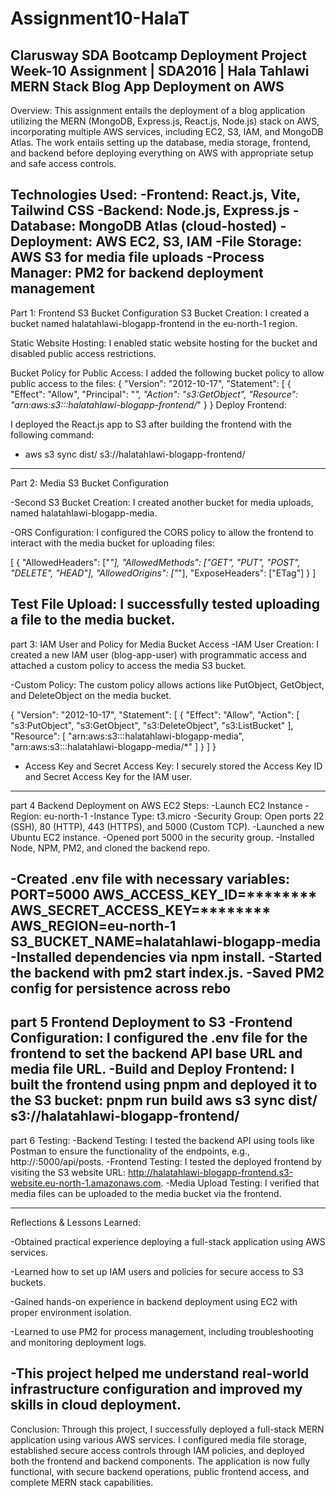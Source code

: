 # Assignment10-HalaT
Clarusway SDA Bootcamp Deployment Project
Week-10 Assignment | SDA2016 | Hala Tahlawi
MERN Stack Blog App Deployment on AWS
-------------------------------------------------------------------------------------------------------------------------------
Overview:
This assignment entails the deployment of a blog application utilizing the MERN (MongoDB, Express.js, React.js, Node.js) stack on AWS, incorporating multiple AWS services, including EC2, S3, IAM, and MongoDB Atlas. The work entails setting up the database, media storage, frontend, and backend before deploying everything on AWS with appropriate setup and safe access controls.

Technologies Used:
-Frontend: React.js, Vite, Tailwind CSS
-Backend: Node.js, Express.js
-Database: MongoDB Atlas (cloud-hosted)
-Deployment: AWS EC2, S3, IAM
-File Storage: AWS S3 for media file uploads
-Process Manager: PM2 for backend deployment management
--------------------------------------------------------------------------------------------------------
Part 1: Frontend S3 Bucket Configuration
S3 Bucket Creation:
I created a bucket named halatahlawi-blogapp-frontend in the eu-north-1 region.

Static Website Hosting:
I enabled static website hosting for the bucket and disabled public access restrictions.

Bucket Policy for Public Access:
I added the following bucket policy to allow public access to the files:
{ 
  "Version": "2012-10-17", 
  "Statement": [ 
    { 
      "Effect": "Allow", 
      "Principal": "*", 
      "Action": "s3:GetObject", 
      "Resource": "arn:aws:s3:::halatahlawi-blogapp-frontend/*" 
    } 
}
Deploy Frontend:

I deployed the React.js app to S3 after building the frontend with the following command:
-  aws s3 sync dist/ s3://halatahlawi-blogapp-frontend/

  ----------------------------------------------------------------------------------------------------------------------------

Part 2: Media S3 Bucket Configuration

-Second S3 Bucket Creation:
I created another bucket for media uploads, named halatahlawi-blogapp-media.

-ORS Configuration:
I configured the CORS policy to allow the frontend to interact with the media bucket for uploading files:

[ 
  { 
    "AllowedHeaders": ["*"], 
    "AllowedMethods": ["GET", "PUT", "POST", "DELETE", "HEAD"], 
    "AllowedOrigins": ["*"], 
    "ExposeHeaders": ["ETag"] 
  } 
]

Test File Upload:
I successfully tested uploading a file to the media bucket.
---------------------------------------------------------------------------------------------------------------------------------
part 3: IAM User and Policy for Media Bucket Access
-IAM User Creation:
I created a new IAM user (blog-app-user) with programmatic access and attached a custom policy to access the media S3 bucket.

-Custom Policy:
The custom policy allows actions like PutObject, GetObject, and DeleteObject on the media bucket.

{ 
  "Version": "2012-10-17", 
  "Statement": [ 
    { 
      "Effect": "Allow", 
      "Action": [ 
        "s3:PutObject", 
        "s3:GetObject", 
        "s3:DeleteObject", 
        "s3:ListBucket" 
      ], 
      "Resource": [ 
        "arn:aws:s3:::halatahlawi-blogapp-media", 
        "arn:aws:s3:::halatahlawi-blogapp-media/*" 
      ] 
    } 
  ] 
}

- Access Key and Secret Access Key:
I securely stored the Access Key ID and Secret Access Key for the IAM user.

------------------------------------------------------------------------------------------------------------------------------
part 4 Backend Deployment on AWS EC2
Steps:
-Launch EC2 Instance
-Region: eu-north-1
-Instance Type: t3.micro
-Security Group: Open ports 22 (SSH), 80 (HTTP), 443 (HTTPS), and 5000 (Custom TCP).
-Launched a new Ubuntu EC2 instance.
-Opened port 5000 in the security group.
-Installed Node, NPM, PM2, and cloned the backend repo.

-Created .env file with necessary variables:
PORT=5000
AWS_ACCESS_KEY_ID=********
AWS_SECRET_ACCESS_KEY=********
AWS_REGION=eu-north-1
S3_BUCKET_NAME=halatahlawi-blogapp-media
-Installed dependencies via npm install.
-Started the backend with pm2 start index.js.
-Saved PM2 config for persistence across rebo
------------------------------------------------------------------------------------------------------------------------------------
part 5 Frontend Deployment to S3
-Frontend Configuration:
I configured the .env file for the frontend to set the backend API base URL and media file URL.
-Build and Deploy Frontend:
I built the frontend using pnpm and deployed it to the S3 bucket:
pnpm run build
aws s3 sync dist/ s3://halatahlawi-blogapp-frontend/
-------------------------------------------------------------------------------------------------------------------------------------

part 6 Testing:
-Backend Testing:
I tested the backend API using tools like Postman to ensure the functionality of the endpoints, e.g., http://<EC2-IP>:5000/api/posts.
-Frontend Testing:
I tested the deployed frontend by visiting the S3 website URL: http://halatahlawi-blogapp-frontend.s3-website.eu-north-1.amazonaws.com.
-Media Upload Testing:
I verified that media files can be uploaded to the media bucket via the frontend.

------------------------------------------------------------------------------------------------------------------------------------------

Reflections & Lessons Learned:

-Obtained practical experience deploying a full-stack application using AWS services.

-Learned how to set up IAM users and policies for secure access to S3 buckets.

-Gained hands-on experience in backend deployment using EC2 with proper environment isolation.

-Learned to use PM2 for process management, including troubleshooting and monitoring deployment logs.

-This project helped me understand real-world infrastructure configuration and improved my skills in cloud deployment.
-------------------------------------------------------------------------------------------------------------------------------------------
Conclusion:
Through this project, I successfully deployed a full-stack MERN application using various AWS services. I configured media file storage, established secure access controls through IAM policies, and deployed both the frontend and backend components. The application is now fully functional, with secure backend operations, public frontend access, and complete MERN stack capabilities.
